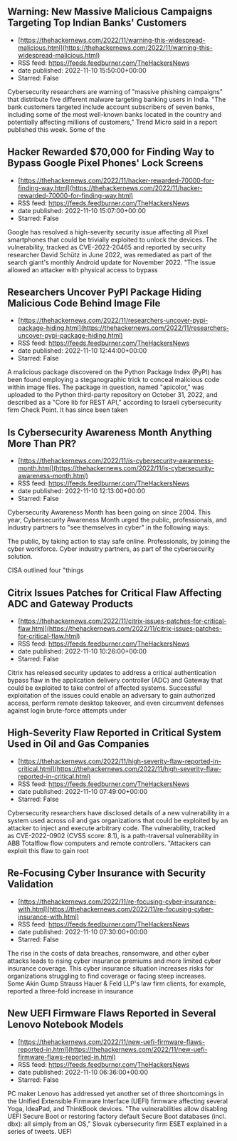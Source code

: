 ## Warning: New Massive Malicious Campaigns Targeting Top Indian Banks' Customers
 - [https://thehackernews.com/2022/11/warning-this-widespread-malicious.html](https://thehackernews.com/2022/11/warning-this-widespread-malicious.html)
 - RSS feed: https://feeds.feedburner.com/TheHackersNews
 - date published: 2022-11-10 15:50:00+00:00
 - Starred: False

Cybersecurity researchers are warning of "massive phishing campaigns" that distribute five different malware targeting banking users in India.
"The bank customers targeted include account subscribers of seven banks, including some of the most well-known banks located in the country and potentially affecting millions of customers," Trend Micro said in a report published this week.
Some of the

## Hacker Rewarded $70,000 for Finding Way to Bypass Google Pixel Phones' Lock Screens
 - [https://thehackernews.com/2022/11/hacker-rewarded-70000-for-finding-way.html](https://thehackernews.com/2022/11/hacker-rewarded-70000-for-finding-way.html)
 - RSS feed: https://feeds.feedburner.com/TheHackersNews
 - date published: 2022-11-10 15:07:00+00:00
 - Starred: False

Google has resolved a high-severity security issue affecting all Pixel smartphones that could be trivially exploited to unlock the devices.
The vulnerability, tracked as CVE-2022-20465 and reported by security researcher David Schütz in June 2022, was remediated as part of the search giant's monthly Android update for November 2022.
"The issue allowed an attacker with physical access to bypass

## Researchers Uncover PyPI Package Hiding Malicious Code Behind Image File
 - [https://thehackernews.com/2022/11/researchers-uncover-pypi-package-hiding.html](https://thehackernews.com/2022/11/researchers-uncover-pypi-package-hiding.html)
 - RSS feed: https://feeds.feedburner.com/TheHackersNews
 - date published: 2022-11-10 12:44:00+00:00
 - Starred: False

A malicious package discovered on the Python Package Index (PyPI) has been found employing a steganographic trick to conceal malicious code within image files.
The package in question, named "apicolor," was uploaded to the Python third-party repository on October 31, 2022, and described as a "Core lib for REST API," according to Israeli cybersecurity firm Check Point. It has since been taken

## Is Cybersecurity Awareness Month Anything More Than PR?
 - [https://thehackernews.com/2022/11/is-cybersecurity-awareness-month.html](https://thehackernews.com/2022/11/is-cybersecurity-awareness-month.html)
 - RSS feed: https://feeds.feedburner.com/TheHackersNews
 - date published: 2022-11-10 12:13:00+00:00
 - Starred: False

Cybersecurity Awareness Month has been going on since 2004. This year, Cybersecurity Awareness Month urged the public, professionals, and industry partners to "see themselves in cyber" in the following ways: 

The public, by taking action to stay safe online.
Professionals, by joining the cyber workforce.
Cyber industry partners, as part of the cybersecurity solution.

CISA outlined four "things

## Citrix Issues Patches for Critical Flaw Affecting ADC and Gateway Products
 - [https://thehackernews.com/2022/11/citrix-issues-patches-for-critical-flaw.html](https://thehackernews.com/2022/11/citrix-issues-patches-for-critical-flaw.html)
 - RSS feed: https://feeds.feedburner.com/TheHackersNews
 - date published: 2022-11-10 10:26:00+00:00
 - Starred: False

Citrix has released security updates to address a critical authentication bypass flaw in the application delivery controller (ADC) and Gateway that could be exploited to take control of affected systems.
Successful exploitation of the issues could enable an adversary to gain authorized access, perform remote desktop takeover, and even circumvent defenses against login brute-force attempts under

## High-Severity Flaw Reported in Critical System Used in Oil and Gas Companies
 - [https://thehackernews.com/2022/11/high-severity-flaw-reported-in-critical.html](https://thehackernews.com/2022/11/high-severity-flaw-reported-in-critical.html)
 - RSS feed: https://feeds.feedburner.com/TheHackersNews
 - date published: 2022-11-10 07:49:00+00:00
 - Starred: False

Cybersecurity researchers have disclosed details of a new vulnerability in a system used across oil and gas organizations that could be exploited by an attacker to inject and execute arbitrary code.
The vulnerability, tracked as CVE-2022-0902 (CVSS score: 8.1), is a path-traversal vulnerability in ABB Totalflow flow computers and remote controllers.
"Attackers can exploit this flaw to gain root

## Re-Focusing Cyber Insurance with Security Validation
 - [https://thehackernews.com/2022/11/re-focusing-cyber-insurance-with.html](https://thehackernews.com/2022/11/re-focusing-cyber-insurance-with.html)
 - RSS feed: https://feeds.feedburner.com/TheHackersNews
 - date published: 2022-11-10 07:30:00+00:00
 - Starred: False

The rise in the costs of data breaches, ransomware, and other cyber attacks leads to rising cyber insurance premiums and more limited cyber insurance coverage. This cyber insurance situation increases risks for organizations struggling to find coverage or facing steep increases.
Some Akin Gump Strauss Hauer & Feld LLP's law firm clients, for example, reported a three-fold increase in insurance

## New UEFI Firmware Flaws Reported in Several Lenovo Notebook Models
 - [https://thehackernews.com/2022/11/new-uefi-firmware-flaws-reported-in.html](https://thehackernews.com/2022/11/new-uefi-firmware-flaws-reported-in.html)
 - RSS feed: https://feeds.feedburner.com/TheHackersNews
 - date published: 2022-11-10 06:36:00+00:00
 - Starred: False

PC maker Lenovo has addressed yet another set of three shortcomings in the Unified Extensible Firmware Interface (UEFI) firmware affecting several Yoga, IdeaPad, and ThinkBook devices.
"The vulnerabilities allow disabling UEFI Secure Boot or restoring factory default Secure Boot databases (incl. dbx): all simply from an OS," Slovak cybersecurity firm ESET explained in a series of tweets.
UEFI
